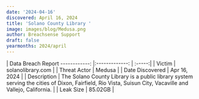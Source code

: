 ```yaml
---
date: '2024-04-16'
discovered: April 16, 2024
title: 'Solano County Library '
image: images/blog/Medusa.png
author: Breachsense Support
draft: false
yearmonths: 2024/april
---
```



| Data Breach Report
------------:     |:-------------:    | :-----:|
| Victim      | solanolibrary.com      | 
| Threat Actor      | Medusa      | 
| Date Discovered      | Apr 16, 2024      | 
| Description      | The Solano County Library is a public library system serving the cities of Dixon, Fairfield, Rio Vista, Suisun City, Vacaville and Vallejo, California.      | 
| Leak Size      | 85.02GB      | 

